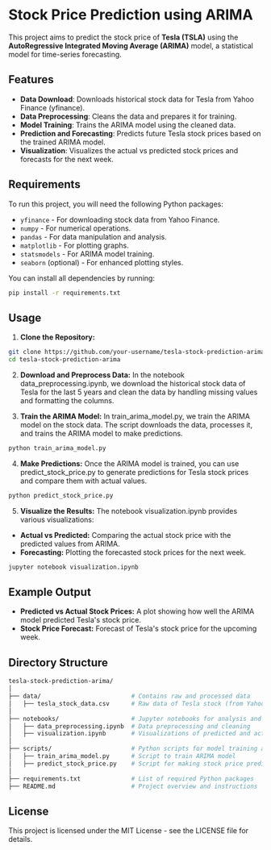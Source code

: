 # Stock Price Prediction using ARIMA

This project aims to predict the stock price of **Tesla (TSLA)** using the **AutoRegressive Integrated Moving Average (ARIMA)** model, a statistical model for time-series forecasting.

## Features
- **Data Download**: Downloads historical stock data for Tesla from Yahoo Finance (yfinance).
- **Data Preprocessing**: Cleans the data and prepares it for training.
- **Model Training**: Trains the ARIMA model using the cleaned data.
- **Prediction and Forecasting**: Predicts future Tesla stock prices based on the trained ARIMA model.
- **Visualization**: Visualizes the actual vs predicted stock prices and forecasts for the next week.

## Requirements

To run this project, you will need the following Python packages:

- `yfinance` - For downloading stock data from Yahoo Finance.
- `numpy` - For numerical operations.
- `pandas` - For data manipulation and analysis.
- `matplotlib` - For plotting graphs.
- `statsmodels` - For ARIMA model training.
- `seaborn` (optional) - For enhanced plotting styles.

You can install all dependencies by running:

```bash
pip install -r requirements.txt
```

## Usage
1. **Clone the Repository:**
```bash
git clone https://github.com/your-username/tesla-stock-prediction-arima.git
cd tesla-stock-prediction-arima
```
2. **Download and Preprocess Data:**
In the notebook data_preprocessing.ipynb, we download the historical stock data of Tesla for the last 5 years and clean the data by handling missing values and formatting the columns.

3. **Train the ARIMA Model:**
In train_arima_model.py, we train the ARIMA model on the stock data. The script downloads the data, processes it, and trains the ARIMA model to make predictions.
```bash
python train_arima_model.py
```

4. **Make Predictions:**
Once the ARIMA model is trained, you can use predict_stock_price.py to generate predictions for Tesla stock prices and compare them with actual values.
```bash
python predict_stock_price.py
```

5. **Visualize the Results:**
The notebook visualization.ipynb provides various visualizations:
* **Actual vs Predicted:** Comparing the actual stock price with the predicted values from ARIMA.
* **Forecasting:** Plotting the forecasted stock prices for the next week.
```bash
jupyter notebook visualization.ipynb
```
## Example Output
* **Predicted vs Actual Stock Prices:** A plot showing how well the ARIMA model predicted Tesla's stock price.
* **Stock Price Forecast:** Forecast of Tesla's stock price for the upcoming week.

## Directory Structure
```bash
tesla-stock-prediction-arima/
│
├── data/                         # Contains raw and processed data
│   ├── tesla_stock_data.csv      # Raw data of Tesla stock (from Yahoo Finance)
│
├── notebooks/                    # Jupyter notebooks for analysis and visualization
│   ├── data_preprocessing.ipynb  # Data preprocessing and cleaning
│   ├── visualization.ipynb       # Visualizations of predicted and actual stock prices
│
├── scripts/                      # Python scripts for model training and prediction
│   ├── train_arima_model.py      # Script to train ARIMA model
│   ├── predict_stock_price.py    # Script for making stock price predictions
│
├── requirements.txt              # List of required Python packages
├── README.md                     # Project overview and instructions
```

## License
This project is licensed under the MIT License - see the LICENSE file for details.
